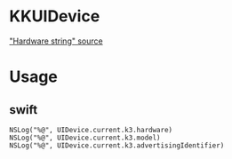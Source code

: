 # KKUIDevice

["Hardware string" source](https://en.wikipedia.org/wiki/List_of_iOS_devices#Apple_Watch)


# Usage

## swift

    NSLog("%@", UIDevice.current.k3.hardware)
    NSLog("%@", UIDevice.current.k3.model)
    NSLog("%@", UIDevice.current.k3.advertisingIdentifier)
